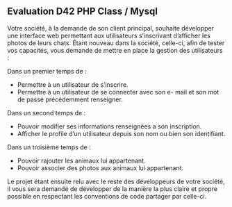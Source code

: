 <h2>Evaluation D42 PHP Class / Mysql</h2>


Votre société, à la demande de son client principal, souhaite développer une interface web permettant aux utilisateurs s’inscrivant d’afficher les photos de leurs chats. Étant nouveau dans la société, celle-ci, afin de tester vos capacités, vous demande de mettre en place la gestion des utilisateurs :

Dans un premier temps de :

- Permettre à un utilisateur de s’inscrire.
- Permettre à un utilisateur de se connecter avec son e- mail et son mot de passe précédemment renseigner.

Dans un second temps de :

- Pouvoir modifier ses informations renseignées a son inscription.
- Afficher le profile d’un utilisateur depuis son nom ou bien son identifiant.

Dans un troisième temps de :

- Pouvoir rajouter les animaux lui appartenant.
- Pouvoir associer des photos aux animaux lui appartenant.

Le projet étant ensuite relu avec le reste des développeurs de votre société, il vous sera demandé de développer de la manière la plus claire et propre possible en respectant les conventions de code partager par celle-ci.
